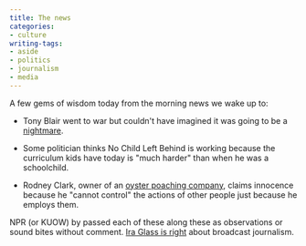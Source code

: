 ```yaml
---
title: The news
categories:
- culture
writing-tags:
- aside
- politics
- journalism
- media
---
```


A few gems of wisdom today from the morning news we wake up to:

  * Tony Blair went to war but couldn't have imagined it was going to be a [nightmare][1].

  * Some politician thinks No Child Left Behind is working because the curriculum kids have today is "much harder" than when he was a schoolchild.

  * Rodney Clark, owner of an [oyster poaching company][2], claims innocence because he "cannot control" the actions of other people just because he employs them.

NPR (or KUOW) by passed each of these along these as observations or sound bites without comment.  [Ira Glass is right][3] about broadcast journalism.

   [1]: http://www.reuters.com/article/idUSTRE68065G20100901
   [2]: http://www.quilbay.com/
   [3]: http://headlines.blogs.starnewsonline.com/12571/nrp-host-ira-glass-criticizes-much-of-broadcast-journalism/
